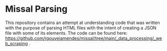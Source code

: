 # Missal Parsing

This repository contains an attempt at understanding code that was written with the purpose of parsing HTML files with the intent of creating a JSON file with some of its elements. The code can be found here: https://github.com/rgouveiamendes/missal/tree/main/_data_processing/_web_scraping .